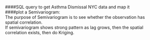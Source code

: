 ####SQL query to get Asthma Dismissal NYC data and map it </br>
####plot a Semivariogram:</br>
The purpose of Semivariogram is to see whether the observation has spatial correlation. </br>
If semivariogram shows strong pattern as lag grows, then the spatial correlation exists, then do Kriging.
